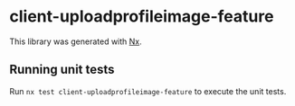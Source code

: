 # client-uploadprofileimage-feature

This library was generated with [Nx](https://nx.dev).

## Running unit tests

Run `nx test client-uploadprofileimage-feature` to execute the unit tests.
